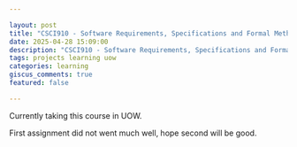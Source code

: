 ```yaml
---

layout: post  
title: "CSCI910 - Software Requirements, Specifications and Formal Methods"  
date: 2025-04-28 15:09:00  
description: "CSCI910 - Software Requirements, Specifications and Formal Methods"  
tags: projects learning uow
categories: learning  
giscus_comments: true  
featured: false  

---
```


Currently taking this course in UOW.

First assignment did not went much well, hope second will be good.